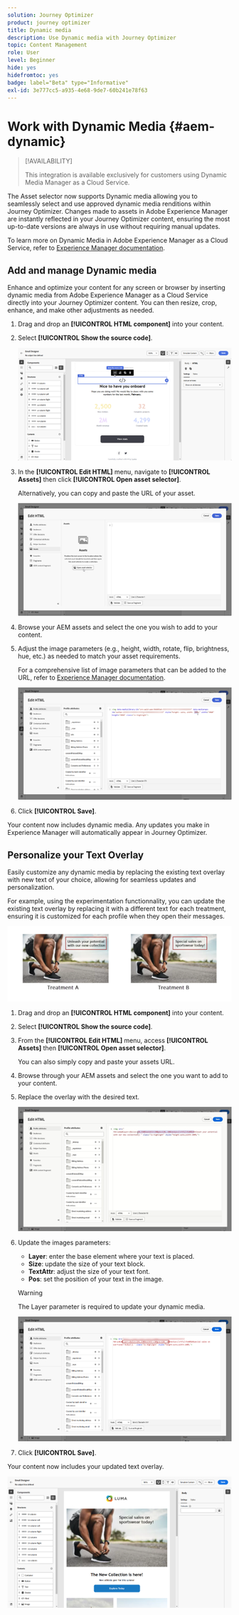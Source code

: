 ```yaml
---
solution: Journey Optimizer
product: journey optimizer
title: Dynamic media
description: Use Dynamic media with Journey Optimizer
topic: Content Management
role: User
level: Beginner
hide: yes
hidefromtoc: yes
badge: label="Beta" type="Informative"
exl-id: 3e777cc5-a935-4e68-9de7-60b241e78f63
---
```

# Work with Dynamic Media {#aem-dynamic}

>[!AVAILABILITY]
>
>This integration is available exclusively for customers using Dynamic Media Manager as a Cloud Service.

The Asset selector now supports Dynamic media allowing you to seamlessly select and use approved dynamic media renditions within Journey Optimizer. Changes made to assets in Adobe Experience Manager are instantly reflected in your Journey Optimizer content, ensuring the most up-to-date versions are always in use without requiring manual updates.

To learn more on Dynamic Media in Adobe Experience Manager as a Cloud Service, refer to [Experience Manager documentation](https://experienceleague.adobe.com/en/docs/experience-manager-cloud-service/content/assets/dynamicmedia/dynamic-media).

## Add and manage Dynamic media

Enhance and optimize your content for any screen or browser by inserting dynamic media from Adobe Experience Manager as a Cloud Service directly into your Journey Optimizer content.  You can then resize, crop, enhance, and make other adjustments as needed.

1. Drag and drop an **[!UICONTROL HTML component]** into your content.

1. Select **[!UICONTROL Show the source code]**.

    ![](assets/dynamic-media-1.png)

1. In the **[!UICONTROL Edit HTML]** menu, navigate to **[!UICONTROL Assets]** then click **[!UICONTROL Open asset selector]**.

    Alternatively, you can copy and paste the URL of your asset.

    ![](assets/dynamic-media-2.png)

1. Browse your AEM assets and select the one you wish to add to your content.

1. Adjust the image parameters (e.g., height, width, rotate, flip, brightness, hue, etc.) as needed to match your asset requirements.

    For a comprehensive list of image parameters that can be added to the URL, refer to  [Experience Manager documentation](https://experienceleague.adobe.com/en/docs/dynamic-media-developer-resources/image-serving-api/image-serving-api/http-protocol-reference/command-reference/c-command-reference).

    ![](assets/dynamic-media-3.png)

1. Click **[!UICONTROL Save]**.

Your content now includes dynamic media. Any updates you make in Experience Manager will automatically appear in Journey Optimizer.

## Personalize your Text Overlay

Easily customize any dynamic media by replacing the existing text overlay with new text of your choice, allowing for seamless updates and personalization.

For example, using the experimentation functionnality, you can update the existing text overlay by replacing it with a different text for each treatment, ensuring it is customized for each profile when they open their messages.

![](assets/dynamic-media-layout-1.png)

1. Drag and drop an **[!UICONTROL HTML component]** into your content.

1. Select **[!UICONTROL Show the source code]**.

1. From the **[!UICONTROL Edit HTML]** menu, access **[!UICONTROL Assets]** then **[!UICONTROL Open asset selector]**.

    You can also simply copy and paste your assets URL.

1. Browse through your AEM assets and select the one you want to add to your content.

1. Replace the overlay with the desired text.

    ![](assets/do-not-localize/dynamic_media_layout.gif)

1. Update the images parameters:

    * **Layer**: enter the base element where your text is placed.
    * **Size**: update the size of your text block.
    * **TextAttr**: adjust the size of your text font.
    * **Pos**: set the position of your text in the image.

    >[!WARNING]
    >
    >The Layer parameter is required to update your dynamic media.

    ![](assets/dynamic-media-layout-2.png)

1. Click **[!UICONTROL Save]**.

Your content now includes your updated text overlay.

![](assets/dynamic-media-layout-3.png)

<!--
## Personalization with Text Overlay

Easily customize any dynamic media by replacing the existing text overlay with new text of your choice, allowing for seamless updates and personalization.

In this example, our goal is to update the existing text overlay by replacing it with a new validity date and adding a personalization block, ensuring it is customized for each profile when they open their messages.

1. Drag and drop an **[!UICONTROL HTML component]** into your content.

1. Select **[!UICONTROL Show the source code]**.

1. From the **[!UICONTROL Edit HTML]** menu, access **[!UICONTROL Assets]** then **[!UICONTROL Open asset selector]**.

    You can also simply copy and paste your assets URL.

1. Browse through your AEM assets and select the one you want to add to your content.

1. Replace the overlay with the desired text.

    Here we change the validity date from 31st December 2024 to the 1st July 2025.

1. Add the required personalization fields to your image.

1. Click **[!UICONTROL Save]**.

Your content now includes your updated text overlay and personalization.

## Add Dynamic media conditional content

Enable conditional content in your dynamic media to better target your audience and deliver a more personalized experience.

1. Drag and drop an **[!UICONTROL HTML component]** into your content.

1. Select **[!UICONTROL Show the source code]**.

1. From the **[!UICONTROL Edit HTML]** menu, access **[!UICONTROL Assets]** then **[!UICONTROL Open asset selector]**.

    You can also simply copy and paste your assets URL.

1. Browse through your AEM assets and select the one you want to add to your content.

1. Once your dynamic media is inserted to your content, select **[!UICONTROL Enable conditional]** content from your HTML component toolbar to create your different user experiences. 

1. From the Variant - 1, click **[!UICONTROL Select condition]** to fine tune your audience.

1. Choose your condition or create a new one if needed and click **[!UICONTROL Select]**.

    [Learn more on conditions](../personalization/create-conditions.md)

1. Select your **[!UICONTROL Component]** and access the **[!UICONTROL Settings]** menu.

1. In the **[!UICONTROL Custom Attributes]** menu, populate the Dynamic Media text and personalization fields to customize the content for your audience.

-->
